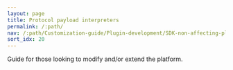 ```yaml
---
layout: page
title: Protocol payload interpreters
permalink: /:path/
nav: /:path/Customization-guide/Plugin-development/SDK-non-affecting-plugins/Protocol-payload-interpreters-plugins
sort_idx: 20
---
```


Guide for those looking to modify and/or extend the platform.